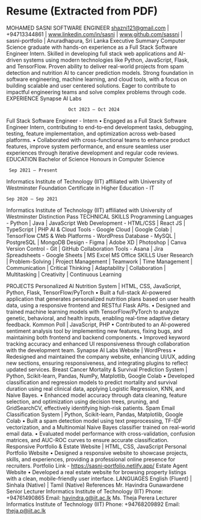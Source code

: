 # Resume (Extracted from PDF)

MOHAMED SASNI
SOFTWARE ENGINEER 
shazni121@gmail.com | +94713344861 | www.linkedin.com/in/sasni | www.github.com/sassni |  
sasni-portfolio | Anuradhapura, Sri Lanka 
Executive Summary
Computer Science graduate with hands-on experience as a Full Stack Software Engineer Intern. Skilled in developing full 
stack web applications and AI-driven systems using modern technologies like Python, JavaScript, Flask, and TensorFlow. 
Proven ability to deliver real-world projects from spam detection and nutrition AI to cancer prediction models. Strong 
foundation in software engineering, machine learning, and cloud tools, with a focus on building scalable and user 
centered solutions. Eager to contribute to impactful engineering teams and solve complex problems through code. 
EXPERIENCE
Synapse AI Labs  
 
 
 
 
 
 
 
 
                           Oct 2023 – Oct 2024 
Full Stack Software Engineer - Intern 
• Engaged as a Full Stack Software Engineer Intern, contributing to end-to-end development tasks, debugging, 
testing, feature implementation, and optimization across web-based platforms. 
• Collaborated with cross-functional teams to enhance product features, improve system performance, and ensure 
seamless user experiences through iterative development and regular code reviews. 
EDUCATION 
Bachelor of Science Honours in Computer Science 
 
 
         
      
 
     Sep 2021 – Present 
Informatics Institute of Technology (IIT) affiliated with University of Westminster 
Foundation Certificate in Higher Education - IT  
 
         
      
 
      
    Sep 2020 – Sep 2021 
Informatics Institute of Technology (IIT) affiliated with University of Westminster 
Distinction Pass 
TECHNICAL SKILLS
Programming Languages - Python | Java | JavaScript 
Web Development - HTML/CSS | React JS | TypeScript | PHP 
AI & Cloud Tools - Google Cloud | Google Colab | TensorFlow 
CMS & Web Platforms - WordPress 
Database - MySQL | PostgreSQL | MongoDB 
Design - Figma | Adobe XD | Photoshop | Canva 
Version Control - Git | GitHub 
Collaboration Tools - Asana | Jira 
Spreadsheets - Google Sheets | MS Excel 
MS Office
SKILLS
User Research | Problem-Solving | Project Management | Teamwork | Time Management | Communication | 
Critical Thinking | Adaptability | Collaboration | Multitasking | Creativity | Continuous Learning 
 
 

 
PROJECTS 
Personalized AI Nutrition System | HTML, CSS, JavaScript, Python, Flask, TensorFlow/PyTorch 
• Built a full-stack AI-powered application that generates personalized nutrition plans based on user health data, 
using a responsive frontend and RESTful Flask APIs. 
• Designed and trained machine learning models with TensorFlow/PyTorch to analyze genetic, behavioral, and 
health inputs, enabling real-time adaptive dietary feedback. 
Kommon Poll | JavaScript, PHP 
• Contributed to an AI-powered sentiment analysis tool by implementing new features, fixing bugs, and maintaining 
both frontend and backend components. 
• Improved keyword tracking accuracy and enhanced UI responsiveness through collaboration with the 
development team. 
Synapse AI Labs Website | WordPress 
• Redesigned and maintained the company website, enhancing UI/UX, adding new sections, ensuring 
responsiveness, and integrating plugins to reflect updated services. 
Breast Cancer Mortality & Survival Prediction System | Python, Scikit-learn, Pandas, NumPy, Matplotlib, Google Colab 
• Developed classification and regression models to predict mortality and survival duration using real clinical data, 
applying Logistic Regression, KNN, and Naive Bayes. 
• Enhanced model accuracy through data cleaning, feature selection, and optimization using decision trees, pruning, 
and GridSearchCV, effectively identifying high-risk patients. 
Spam Email Classification System | Python, Scikit-learn, Pandas, Matplotlib, Google Colab 
• Built a spam detection model using text preprocessing, TF-IDF vectorization, and a Multinomial Naive Bayes 
classifier trained on real-world email data. 
• Evaluated model performance with cross-validation, confusion matrices, and AUC-ROC curves to ensure accurate 
classification. 
Responsive Portfolio & Estate Website | HTML, CSS, JavaScript 
Personal Portfolio Website 
• Designed a responsive website to showcase projects, skills, and experiences, providing a professional online 
presence for recruiters. Portfolio Link - https://sasni-portfolio.netlify.app/ 
Estate Agent Website 
• Developed a real estate website for browsing property listings with a clean, mobile-friendly user interface. 
LANGUAGES
English (Fluent) | Sinhala (Native) | Tamil (Native) 
References
Mr. Havindra Gunawardene 
Senior Lecturer 
Informatics Institute of Technology (IIT) 
Phone: +94761490865 
Email: havindra.g@iit.ac.lk 
Ms. Theja Perera 
Lecturer 
Informatics Institute of Technology (IIT) 
Phone: +94768209892 
Email: theja.p@iit.ac.lk 

